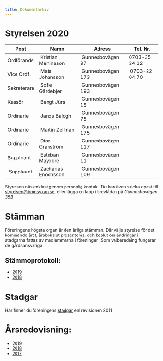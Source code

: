 ```yaml
---
title: Dokumentarkiv
---
```


Styrelsen 2020
================

| Post        | Namn                | Adress            | Tel. Nr.      | 
|-------------|---------------------|-------------------|---------------|
| Ordförande  | Kristian Martinsson | Gunnesbovägen 97  | 0703-35 24 12 |
| Vice Ordf.  | Mats Johansson      | Gunnesbovägen 173 | 0703-22 04 70 |
| Sekreterare | Sofie Gårdebjer     | Gunnesbovägen 193 |               |
| Kassör      | Bengt Jürs          | Gunnesbovägen 15  |               |
| Ordinarie   | Janos Balogh        | Gunnesbovägen 75  |               |
| Ordinarie   | Martin Zellman      | Gunnesbovägen 175 |               |
| Ordinarie   | Dion Granström      | Gunnesbovägen 117 |               |
| Suppleant   | Esteban Mayobre     | Gunnesbovägen 11  |			    |
| Suppleant   | Zacharias Enochsson | Gunnesbovägen 109 | 			    |

Styrelsen nås enklast genom personlig kontakt. Du kan även skicka epost till styrelsen@bronsyxan.se, eller lägga en lapp i brevlådan på *Gunnesbovägen 35B*



Stämman 
===================

Föreningens högsta organ är den årliga stämman. Där väljs styrelse för det kommande året, årsbokslut presenteras, och beslut om ändringar i stadgarna fattas av medlemmarna i föreningen. Som valberedning fungerar de gårdsansvariga.

Stämmoprotokoll:
----------------

- [2019](./stammoprotokoll2019.pdf)
- [2018](./stammoprotokoll2018.pdf)

Stadgar
==========

Här finner du föreningens [stadgar](./Stadgar2011.pdf) enl revisionen 2011


Årsredovisning:
===============
- [2019](./arsredovisning2019.pdf)
- [2018](./arsredovisning2018.pdf)
- [2017](./arsredovisning2017.pdf)


